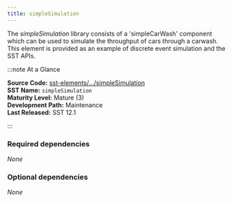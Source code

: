 ```yaml
---
title: simpleSimulation
---
```


The *simpleSimulation* library consists of a 'simpleCarWash' component which can be used to simulate the throughput of cars through a carwash. This element is provided as an example of discrete event simulation and the SST APIs.

:::note At a Glance

**Source Code:** [sst-elements/.../simpleSimulation](https://github.com/sstsimulator/sst-elements/tree/master/src/sst/elements/simpleSimulation) &nbsp;  
**SST Name:** `simpleSimulation` &nbsp;  
**Maturity Level:** Mature (3) &nbsp;  
**Development Path:** Maintenance &nbsp;   
**Last Released:** SST 12.1

:::

### Required dependencies
*None*

### Optional dependencies 
*None*

